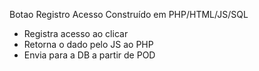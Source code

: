 Botao Registro Acesso
Construído em PHP/HTML/JS/SQL

- Registra acesso ao clicar
- Retorna o dado pelo JS ao PHP
- Envia para a DB a partir de POD

